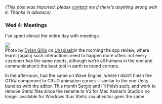 *(This post was imported, please [contact](/#/contact) me if there's anything wrong with it. Thanks in advance)*

### Wed 4: Meetings

I’ve spent almost the entire day with meetings.

![](https://cdn-images-1.medium.com/max/800/0*Ce9giJMX6AhHyiLo.)  
Photo by [Dylan Gillis](https://unsplash.com/@dylandgillis?utm_source=medium&amp;utm_medium=referral) on [Unsplash](https://unsplash.com?utm_source=medium&amp;utm_medium=referral)In the morning the app review, where learnt [again] such interactions need to happen more often: not every customer has the same needs, although we’re all humans in the end and communication’s the best tool in earth to round corners.

In the afternoon, had the same on Wave Engine, where I didn’t finish the GTK# component to CRUD animation curves —similar to the one Unity bundles with the editor. This month Sergio and I’ll finish such, and work to remove Stetic files since the rename to VS for Mac Xamarin Studio’s no longer available for Windows thus Stetic visual editor goes the same.